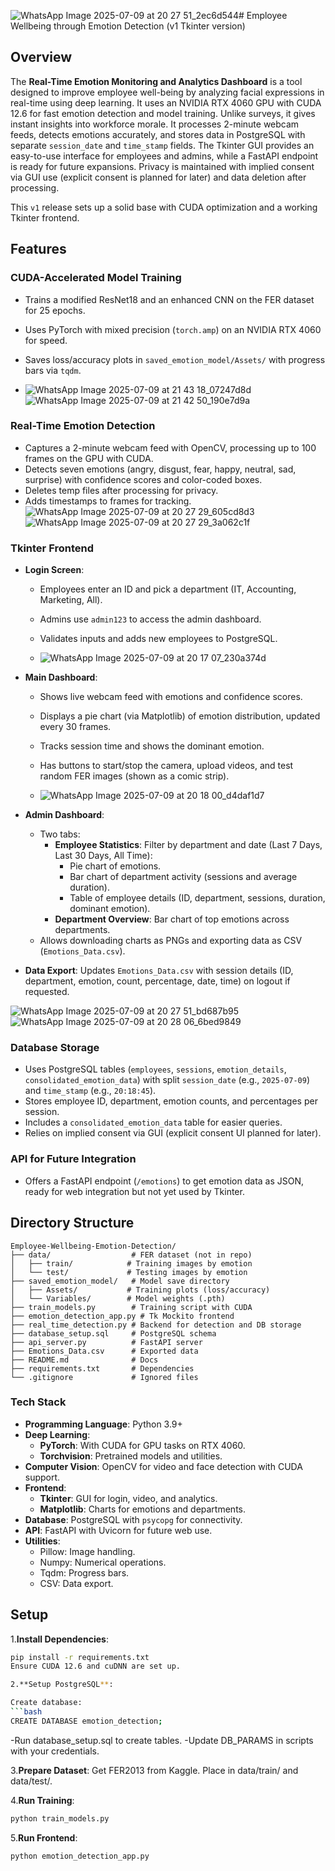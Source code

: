 ![WhatsApp Image 2025-07-09 at 20 27 51_2ec6d544](https://github.com/user-attachments/assets/6678fdf0-cb94-4725-9636-8c12d1a4fabd)# Employee Wellbeing through Emotion Detection (v1 Tkinter version)

## Overview
The **Real-Time Emotion Monitoring and Analytics Dashboard** is a tool designed to improve employee well-being by analyzing facial expressions in real-time using deep learning. It uses an NVIDIA RTX 4060 GPU with CUDA 12.6 for fast emotion detection and model training. Unlike surveys, it gives instant insights into workforce morale. It processes 2-minute webcam feeds, detects emotions accurately, and stores data in PostgreSQL with separate `session_date` and `time_stamp` fields. The Tkinter GUI provides an easy-to-use interface for employees and admins, while a FastAPI endpoint is ready for future expansions. Privacy is maintained with implied consent via GUI use (explicit consent is planned for later) and data deletion after processing.

This `v1` release sets up a solid base with CUDA optimization and a working Tkinter frontend.

## Features

### CUDA-Accelerated Model Training
- Trains a modified ResNet18 and an enhanced CNN on the FER dataset for 25 epochs.
- Uses PyTorch with mixed precision (`torch.amp`) on an NVIDIA RTX 4060 for speed.
- Saves loss/accuracy plots in `saved_emotion_model/Assets/` with progress bars via `tqdm`.

- ![WhatsApp Image 2025-07-09 at 21 43 18_07247d8d](https://github.com/user-attachments/assets/0bbfe961-c1b0-4025-83c8-95fc9dacfdfd)
![WhatsApp Image 2025-07-09 at 21 42 50_190e7d9a](https://github.com/user-attachments/assets/df0ea1a0-682e-4c2a-a563-af49e27783cf)


### Real-Time Emotion Detection
- Captures a 2-minute webcam feed with OpenCV, processing up to 100 frames on the GPU with CUDA.
- Detects seven emotions (angry, disgust, fear, happy, neutral, sad, surprise) with confidence scores and color-coded boxes.
- Deletes temp files after processing for privacy.
- Adds timestamps to frames for tracking.
![WhatsApp Image 2025-07-09 at 20 27 29_605cd8d3](https://github.com/user-attachments/assets/1cb74eda-4558-43cd-93df-f2b733f2f446)
![WhatsApp Image 2025-07-09 at 20 27 29_3a062c1f](https://github.com/user-attachments/assets/01e26832-2b78-4cbe-aa19-12cd291d6786)

### Tkinter Frontend
- **Login Screen**:
  - Employees enter an ID and pick a department (IT, Accounting, Marketing, All).
  - Admins use `admin123` to access the admin dashboard.
  - Validates inputs and adds new employees to PostgreSQL.
 
  - ![WhatsApp Image 2025-07-09 at 20 17 07_230a374d](https://github.com/user-attachments/assets/d4236661-dc10-4950-ae94-6ab3df4d180d)

- **Main Dashboard**:
  - Shows live webcam feed with emotions and confidence scores.
  - Displays a pie chart (via Matplotlib) of emotion distribution, updated every 30 frames.
  - Tracks session time and shows the dominant emotion.
  - Has buttons to start/stop the camera, upload videos, and test random FER images (shown as a comic strip).
 
  - ![WhatsApp Image 2025-07-09 at 20 18 00_d4daf1d7](https://github.com/user-attachments/assets/73564814-08dd-4a05-a8a1-720f65f87022)

- **Admin Dashboard**:
  - Two tabs:
    - **Employee Statistics**: Filter by department and date (Last 7 Days, Last 30 Days, All Time):
      - Pie chart of emotions.
      - Bar chart of department activity (sessions and average duration).
      - Table of employee details (ID, department, sessions, duration, dominant emotion).
    - **Department Overview**: Bar chart of top emotions across departments.
  - Allows downloading charts as PNGs and exporting data as CSV (`Emotions_Data.csv`).
- **Data Export**: Updates `Emotions_Data.csv` with session details (ID, department, emotion, count, percentage, date, time) on logout if requested.

![WhatsApp Image 2025-07-09 at 20 27 51_bd687b95](https://github.com/user-attachments/assets/f0b39553-9aa6-41e8-8aa1-86a3a02cefa3)
![WhatsApp Image 2025-07-09 at 20 28 06_6bed9849](https://github.com/user-attachments/assets/c8ceb258-2bdc-4a4c-866b-1a08a10b1d3a)


### Database Storage
- Uses PostgreSQL tables (`employees`, `sessions`, `emotion_details`, `consolidated_emotion_data`) with split `session_date` (e.g., `2025-07-09`) and `time_stamp` (e.g., `20:18:45`).
- Stores employee ID, department, emotion counts, and percentages per session.
- Includes a `consolidated_emotion_data` table for easier queries.
- Relies on implied consent via GUI (explicit consent UI planned for later).

### API for Future Integration
- Offers a FastAPI endpoint (`/emotions`) to get emotion data as JSON, ready for web integration but not yet used by Tkinter.

## Directory Structure

```plaintext
Employee-Wellbeing-Emotion-Detection/
├── data/                  # FER dataset (not in repo)
│   ├── train/            # Training images by emotion
│   └── test/             # Testing images by emotion
├── saved_emotion_model/   # Model save directory
│   ├── Assets/           # Training plots (loss/accuracy)
│   └── Variables/        # Model weights (.pth)
├── train_models.py        # Training script with CUDA
├── emotion_detection_app.py # Tk Mockito frontend
├── real_time_detection.py # Backend for detection and DB storage
├── database_setup.sql     # PostgreSQL schema
├── api_server.py          # FastAPI server
├── Emotions_Data.csv      # Exported data
├── README.md              # Docs
├── requirements.txt       # Dependencies
└── .gitignore             # Ignored files
```

### Tech Stack

- **Programming Language**: Python 3.9+
- **Deep Learning**:
  - **PyTorch**: With CUDA for GPU tasks on RTX 4060.
  - **Torchvision**: Pretrained models and utilities.
- **Computer Vision**: OpenCV for video and face detection with CUDA support.
- **Frontend**:
  - **Tkinter**: GUI for login, video, and analytics.
  - **Matplotlib**: Charts for emotions and departments.
- **Database**: PostgreSQL with `psycopg` for connectivity.
- **API**: FastAPI with Uvicorn for future web use.
- **Utilities**:
  - Pillow: Image handling.
  - Numpy: Numerical operations.
  - Tqdm: Progress bars.
  - CSV: Data export.

## Setup

1.**Install Dependencies**:
   ```bash
   pip install -r requirements.txt
Ensure CUDA 12.6 and cuDNN are set up.

2.**Setup PostgreSQL**:
   
  Create database:
  ```bash
  CREATE DATABASE emotion_detection;
```
-Run database_setup.sql to create tables.
-Update DB_PARAMS in scripts with your credentials.

3.**Prepare Dataset**:
Get FER2013 from Kaggle.
Place in data/train/ and data/test/.

4.**Run Training**:
  ```bash
python train_models.py
```

5.**Run Frontend**:
```bash
python emotion_detection_app.py
```








